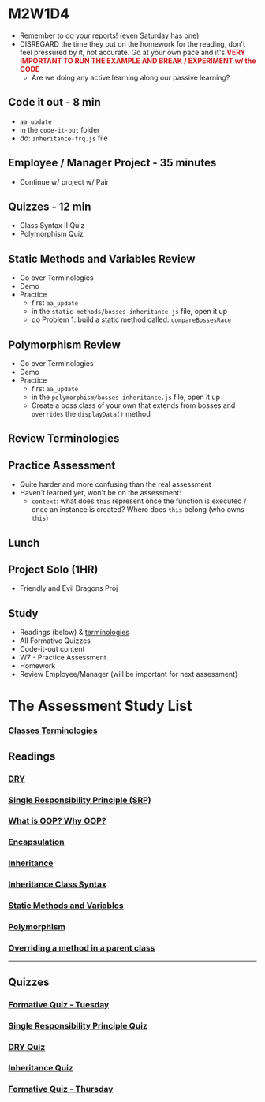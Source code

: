 # M2W1D4
- Remember to do your reports! (even Saturday has one)
- DISREGARD the time they put on the homework for the reading, don't feel pressured by it, not accurate. Go at your own pace and it's <span style="color:#cd1d1d;">**VERY IMPORTANT TO RUN THE EXAMPLE AND BREAK / EXPERIMENT w/ the CODE**</span> 
  - Are we doing any active learning along our passive learning?

## Code it out - 8 min
- `aa_update`
- in the `code-it-out` folder
- do: `inheritance-frq.js` file

## Employee / Manager Project - 35 minutes
- Continue w/ project w/ Pair

## Quizzes - 12 min
- Class Syntax II Quiz
- Polymorphism Quiz

## Static Methods and Variables Review
- Go over Terminologies
- Demo
- Practice
  - first `aa_update`
  - in the `static-methods/bosses-inheritance.js` file, open it up
  - do Problem 1: build a static method called: `compareBossesRace`

## Polymorphism Review
- Go over Terminologies
- Demo
- Practice
  - first `aa_update`
  - in the `polymorphism/bosses-inheritance.js` file, open it up
  - Create a boss class of your own that extends from bosses and `overrides` the `displayData()` method

## Review Terminologies 

## Practice Assessment
- Quite harder and more confusing than the real assessment
- Haven't learned yet, won't be on the assessment:
  - `context`: what does `this` represent once the function is executed / once an instance is created? Where does `this` belong (who owns `this`)

## Lunch

## Project Solo (1HR)
- Friendly and Evil Dragons Proj

## Study
- Readings (below) & [terminologies](https://hackmd.io/go8KUeopRdmYCGiXm1Ck1Q?view)
- All Formative Quizzes
- Code-it-out content
- W7 - Practice Assessment
- Homework 
- Review Employee/Manager (will be important for next assessment)


# The Assessment Study List
### [Classes Terminologies](https://hackmd.io/go8KUeopRdmYCGiXm1Ck1Q?view)

## Readings

### [DRY](https://open.appacademy.io/learn/js-py---pt-apr-2022-online/week-7---oop/dry)

### [Single Responsibility Principle (SRP)](https://open.appacademy.io/learn/js-py---pt-apr-2022-online/week-7---oop/single-responsibility-principle)

### [What is OOP? Why OOP?](https://open.appacademy.io/learn/js-py---pt-apr-2022-online/week-7---oop/what-is-oop--why-oop-)

### [Encapsulation](https://open.appacademy.io/learn/js-py---pt-apr-2022-online/week-7---oop/encapsulation)

### [Inheritance](https://open.appacademy.io/learn/js-py---pt-apr-2022-online/week-7---oop/inheritance)

### [Inheritance Class Syntax](https://open.appacademy.io/learn/js-py---pt-apr-2022-online/week-7---oop/inheritance-class-syntax)

### [Static Methods and Variables](https://open.appacademy.io/learn/js-py---pt-apr-2022-online/week-7---oop/static-methods-and-variables)

### [Polymorphism](https://open.appacademy.io/learn/js-py---pt-apr-2022-online/week-7---oop/polymorphism)

### [Overriding a method in a parent class](https://open.appacademy.io/learn/js-py---pt-apr-2022-online/week-7---oop/overriding-a-method-in-a-parent-class)

---

## Quizzes

### [Formative Quiz - Tuesday](https://open.appacademy.io/learn/js-py---pt-apr-2022-online/week-7---oop/formative-quiz---tuesday)

### [Single Responsibility Principle Quiz](https://open.appacademy.io/learn/js-py---pt-apr-2022-online/week-7---oop/single-responsibility-principle-quiz)

### [DRY Quiz](https://open.appacademy.io/learn/js-py---pt-apr-2022-online/week-7---oop/dry-quiz)

### [Inheritance Quiz](https://open.appacademy.io/learn/js-py---pt-apr-2022-online/week-7---oop/inheritance-quiz)

### [Formative Quiz - Thursday](https://open.appacademy.io/learn/js-py---pt-apr-2022-online/week-7---oop/formative-quiz---thursday-)
